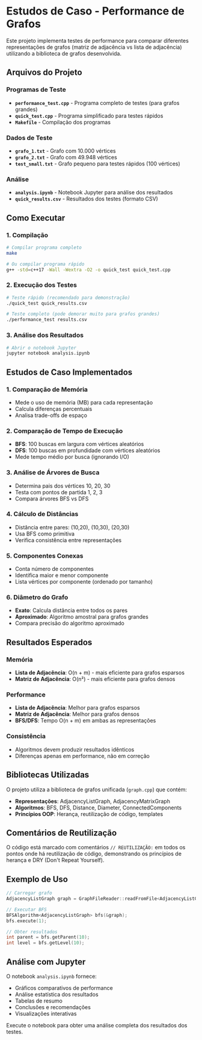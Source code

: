 # Estudos de Caso - Performance de Grafos

Este projeto implementa testes de performance para comparar diferentes representações de grafos (matriz de adjacência vs lista de adjacência) utilizando a biblioteca de grafos desenvolvida.

## Arquivos do Projeto

### Programas de Teste
- **`performance_test.cpp`** - Programa completo de testes (para grafos grandes)
- **`quick_test.cpp`** - Programa simplificado para testes rápidos
- **`Makefile`** - Compilação dos programas

### Dados de Teste
- **`grafo_1.txt`** - Grafo com 10.000 vértices
- **`grafo_2.txt`** - Grafo com 49.948 vértices  
- **`test_small.txt`** - Grafo pequeno para testes rápidos (100 vértices)

### Análise
- **`analysis.ipynb`** - Notebook Jupyter para análise dos resultados
- **`quick_results.csv`** - Resultados dos testes (formato CSV)

## Como Executar

### 1. Compilação
```bash
# Compilar programa completo
make

# Ou compilar programa rápido
g++ -std=c++17 -Wall -Wextra -O2 -o quick_test quick_test.cpp
```

### 2. Execução dos Testes
```bash
# Teste rápido (recomendado para demonstração)
./quick_test quick_results.csv

# Teste completo (pode demorar muito para grafos grandes)
./performance_test results.csv
```

### 3. Análise dos Resultados
```bash
# Abrir o notebook Jupyter
jupyter notebook analysis.ipynb
```

## Estudos de Caso Implementados

### 1. Comparação de Memória
- Mede o uso de memória (MB) para cada representação
- Calcula diferenças percentuais
- Analisa trade-offs de espaço

### 2. Comparação de Tempo de Execução
- **BFS**: 100 buscas em largura com vértices aleatórios
- **DFS**: 100 buscas em profundidade com vértices aleatórios
- Mede tempo médio por busca (ignorando I/O)

### 3. Análise de Árvores de Busca
- Determina pais dos vértices 10, 20, 30
- Testa com pontos de partida 1, 2, 3
- Compara árvores BFS vs DFS

### 4. Cálculo de Distâncias
- Distância entre pares: (10,20), (10,30), (20,30)
- Usa BFS como primitiva
- Verifica consistência entre representações

### 5. Componentes Conexas
- Conta número de componentes
- Identifica maior e menor componente
- Lista vértices por componente (ordenado por tamanho)

### 6. Diâmetro do Grafo
- **Exato**: Calcula distância entre todos os pares
- **Aproximado**: Algoritmo amostral para grafos grandes
- Compara precisão do algoritmo aproximado

## Resultados Esperados

### Memória
- **Lista de Adjacência**: O(n + m) - mais eficiente para grafos esparsos
- **Matriz de Adjacência**: O(n²) - mais eficiente para grafos densos

### Performance
- **Lista de Adjacência**: Melhor para grafos esparsos
- **Matriz de Adjacência**: Melhor para grafos densos
- **BFS/DFS**: Tempo O(n + m) em ambas as representações

### Consistência
- Algoritmos devem produzir resultados idênticos
- Diferenças apenas em performance, não em correção

## Bibliotecas Utilizadas

O projeto utiliza a biblioteca de grafos unificada (`graph.cpp`) que contém:

- **Representações**: AdjacencyListGraph, AdjacencyMatrixGraph
- **Algoritmos**: BFS, DFS, Distance, Diameter, ConnectedComponents
- **Princípios OOP**: Herança, reutilização de código, templates

## Comentários de Reutilização

O código está marcado com comentários `// REUTILIZAÇÃO:` em todos os pontos onde há reutilização de código, demonstrando os princípios de herança e DRY (Don't Repeat Yourself).

## Exemplo de Uso

```cpp
// Carregar grafo
AdjacencyListGraph graph = GraphFileReader::readFromFile<AdjacencyListGraph>("grafo.txt");

// Executar BFS
BFSAlgorithm<AdjacencyListGraph> bfs(&graph);
bfs.execute(1);

// Obter resultados
int parent = bfs.getParent(10);
int level = bfs.getLevel(10);
```

## Análise com Jupyter

O notebook `analysis.ipynb` fornece:

- Gráficos comparativos de performance
- Análise estatística dos resultados
- Tabelas de resumo
- Conclusões e recomendações
- Visualizações interativas

Execute o notebook para obter uma análise completa dos resultados dos testes.
